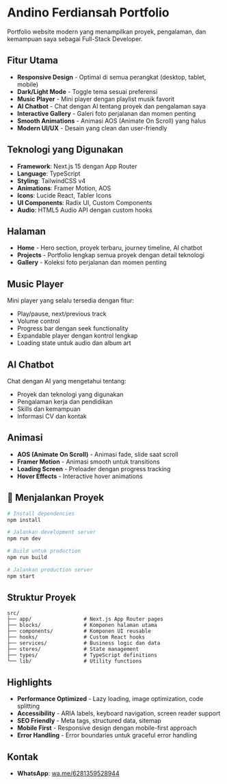 # Andino Ferdiansah Portfolio

Portfolio website modern yang menampilkan proyek, pengalaman, dan kemampuan saya sebagai Full-Stack Developer.

## Fitur Utama

- **Responsive Design** - Optimal di semua perangkat (desktop, tablet, mobile)
- **Dark/Light Mode** - Toggle tema sesuai preferensi
- **Music Player** - Mini player dengan playlist musik favorit
- **AI Chatbot** - Chat dengan AI tentang proyek dan pengalaman saya
- **Interactive Gallery** - Galeri foto perjalanan dan momen penting
- **Smooth Animations** - Animasi AOS (Animate On Scroll) yang halus
- **Modern UI/UX** - Desain yang clean dan user-friendly

## Teknologi yang Digunakan

- **Framework**: Next.js 15 dengan App Router
- **Language**: TypeScript
- **Styling**: TailwindCSS v4
- **Animations**: Framer Motion, AOS
- **Icons**: Lucide React, Tabler Icons
- **UI Components**: Radix UI, Custom Components
- **Audio**: HTML5 Audio API dengan custom hooks

## Halaman

- **Home** - Hero section, proyek terbaru, journey timeline, AI chatbot
- **Projects** - Portfolio lengkap semua proyek dengan detail teknologi
- **Gallery** - Koleksi foto perjalanan dan momen penting

## Music Player

Mini player yang selalu tersedia dengan fitur:
- Play/pause, next/previous track
- Volume control
- Progress bar dengan seek functionality
- Expandable player dengan kontrol lengkap
- Loading state untuk audio dan album art

## AI Chatbot

Chat dengan AI yang mengetahui tentang:
- Proyek dan teknologi yang digunakan
- Pengalaman kerja dan pendidikan
- Skills dan kemampuan
- Informasi CV dan kontak

## Animasi

- **AOS (Animate On Scroll)** - Animasi fade, slide saat scroll
- **Framer Motion** - Animasi smooth untuk transitions
- **Loading Screen** - Preloader dengan progress tracking
- **Hover Effects** - Interactive hover animations

## 🚀 Menjalankan Proyek

```bash
# Install dependencies
npm install

# Jalankan development server
npm run dev

# Build untuk production
npm run build

# Jalankan production server
npm start
```

## Struktur Proyek

```
src/
├── app/                 # Next.js App Router pages
├── blocks/              # Komponen halaman utama
├── components/          # Komponen UI reusable
├── hooks/               # Custom React hooks
├── services/            # Business logic dan data
├── stores/              # State management
├── types/               # TypeScript definitions
└── lib/                 # Utility functions
```

## Highlights

- **Performance Optimized** - Lazy loading, image optimization, code splitting
- **Accessibility** - ARIA labels, keyboard navigation, screen reader support
- **SEO Friendly** - Meta tags, structured data, sitemap
- **Mobile First** - Responsive design dengan mobile-first approach
- **Error Handling** - Error boundaries untuk graceful error handling

## Kontak

- **WhatsApp**: [wa.me/6281359528944](https://wa.me/6281359528944)

